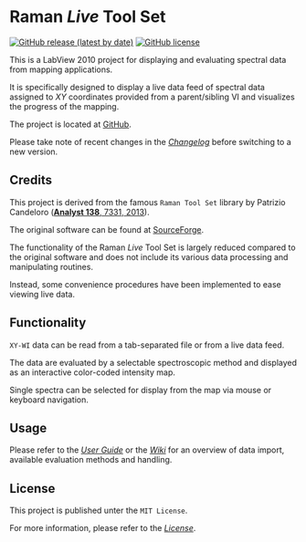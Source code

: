 # Raman *Live* Tool Set
[![GitHub release (latest by date)](https://img.shields.io/github/v/release/sfadschm/Raman-Live-Tool-Set)](https://github.com/sfadschm/Raman-Live-Tool-Set/releases)
[![GitHub license](https://img.shields.io/github/license/sfadschm/Raman-Live-Tool-Set)](https://github.com/sfadschm/Raman-Live-Tool-Set/blob/develop/LICENSE)

This is a LabView 2010 project for displaying and evaluating spectral data from mapping applications.

It is specifically designed to display a live data feed of spectral data assigned to *XY* coordinates provided from a parent/sibling VI and visualizes the progress of the mapping. 

The project is located at [GitHub](https://github.com/sfadschm/Raman-Live-Tool-Set).

Please take note of recent changes in the [*Changelog*](https://github.com/sfadschm/Raman-Live-Tool-Set/blob/develop/CHANGELOG.md) before switching to a new version.

## Credits
This project is derived from the famous `Raman Tool Set` library by Patrizio Candeloro ([**Analyst 138**, 7331, 2013](https://doi.org/10.1039/C3AN01665J)).

The original software can be found at [SourceForge](http://ramantoolset.sourceforge.net).

The functionality of the Raman *Live* Tool Set is largely reduced compared to the original software and does not include its various data processing and manipulating routines.

Instead, some convenience procedures have been implemented to ease viewing live data.

## Functionality
`XY-WI` data can be read from a tab-separated file or from a live data feed.

The data are evaluated by a selectable spectroscopic method and displayed as an interactive color-coded intensity map.

Single spectra can be selected for display from the map via mouse or keyboard navigation.

## Usage
Please refer to the [*User Guide*](https://github.com/sfadschm/Raman-Live-Tool-Set/blob/develop/docs/build) or the [*Wiki*](https://github.com/sfadschm/Raman-Live-Tool-Set/wiki) for an overview of data import, available evaluation methods and handling.

## License
This project is published unter the `MIT License`.

For more information, please refer to the [*License*](https://github.com/sfadschm/Raman-Live-Tool-Set/blob/develop/LICENSE).

